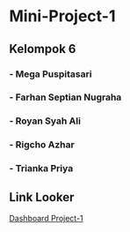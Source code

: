 # Mini-Project-1

## Kelompok 6

### - Mega Puspitasari
### - Farhan Septian Nugraha
### - Royan Syah Ali
### - Rigcho Azhar
### - Trianka Priya 

## Link Looker 
[Dashboard Project-1](https://lookerstudio.google.com/s/i_f2jDVuMWs)
